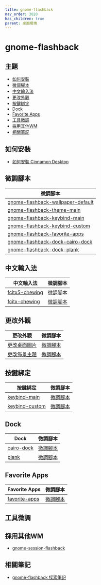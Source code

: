```yaml
---
title: gnome-flashback
nav_order: 3020
has_children: true
parent: 桌面環境
---
```



# gnome-flashback


## 主題

* [如何安裝](#如何安裝)
* [微調腳本](#微調腳本)
* [中文輸入法](#中文輸入法)
* [更改外觀](#更改外觀)
* [按鍵綁定](#按鍵綁定)
* [Dock](#dock)
* [Favorite Apps](#favorite-apps)
* [工具微調](#工具微調)
* [採用其他WM](#採用其他WM)
* [相關筆記](#相關筆記)


## 如何安裝

* [如何安裝 Cinnamon Desktop](https://samwhelp.github.io/note-about-ubuntu/read/desktop_environment/gnome-flashback/install.html)


## 微調腳本

| 微調腳本 |
| --- |
| [gnome-flashback-wallpaper-default](https://github.com/samwhelp/note-about-ubuntu/tree/gh-pages/_demo/adjustment/de/gnome-flashback/part/gnome-flashback-wallpaper-default) |
| [gnome-flashback-theme-main](https://github.com/samwhelp/note-about-ubuntu/tree/gh-pages/_demo/adjustment/de/gnome-flashback/part/gnome-flashback-theme-main) |
| [gnome-flashback-keybind-main](https://github.com/samwhelp/note-about-ubuntu/tree/gh-pages/_demo/adjustment/de/gnome-flashback/part/gnome-flashback-keybind-main) |
| [gnome-flashback-keybind-custom](https://github.com/samwhelp/note-about-ubuntu/tree/gh-pages/_demo/adjustment/de/gnome-flashback/part/gnome-flashback-keybind-custom) |
| [gnome-flashback-favorite-apps](https://github.com/samwhelp/note-about-ubuntu/tree/gh-pages/_demo/adjustment/de/gnome-flashback/part/gnome-flashback-favorite-apps) |
| [gnome-flashback-dock-cairo-dock](https://github.com/samwhelp/note-about-ubuntu/tree/gh-pages/_demo/adjustment/de/gnome-flashback/part/gnome-flashback-dock-cairo-dock) |
| [gnome-flashback-dock-plank](https://github.com/samwhelp/note-about-ubuntu/tree/gh-pages/_demo/adjustment/de/gnome-flashback/part/gnome-flashback-dock-plank) |


## 中文輸入法

| 中文輸入法 | 微調腳本 |
| --- | --- |
| [fcitx5-chewing](https://samwhelp.github.io/note-about-ubuntu/read/subject/im/fcitx5.html) | [微調腳本](https://github.com/samwhelp/note-about-ubuntu/tree/gh-pages/_demo/adjustment/env/im/fcitx5-chewing) |
| [fcitx-chewing](https://samwhelp.github.io/note-about-ubuntu/read/subject/im/fcitx/fcitx-chewing.html) | [微調腳本](https://github.com/samwhelp/note-about-ubuntu/tree/gh-pages/_demo/adjustment/env/im/fcitx-chewing) |


## 更改外觀

| 更改外觀 | 微調腳本 |
| --- | --- |
| [更改桌面圖片](https://samwhelp.github.io/note-about-ubuntu/read/desktop_environment/gnome-flashback/adjustment/wallpaper.html) | [微調腳本](https://github.com/samwhelp/note-about-ubuntu/tree/gh-pages/_demo/adjustment/de/gnome-flashback/part/gnome-flashback-wallpaper-default) |
| [更改佈景主題](https://samwhelp.github.io/note-about-ubuntu/read/desktop_environment/gnome-flashback/adjustment/theme.html) | [微調腳本](https://github.com/samwhelp/note-about-ubuntu/tree/gh-pages/_demo/adjustment/de/gnome-flashback/part/gnome-flashback-theme-main) |


## 按鍵綁定

| 按鍵綁定 | 微調腳本 |
| --- | --- |
| [keybind-main](https://samwhelp.github.io/note-about-ubuntu/read/desktop_environment/gnome-flashback/adjustment/keybind-main.html) | [微調腳本](https://github.com/samwhelp/note-about-ubuntu/tree/gh-pages/_demo/adjustment/de/gnome-flashback/part/gnome-flashback-keybind-main) |
| [keybind-custom](https://samwhelp.github.io/note-about-ubuntu/read/desktop_environment/gnome-flashback/adjustment/keybind-custom.html) | [微調腳本](https://github.com/samwhelp/note-about-ubuntu/tree/gh-pages/_demo/adjustment/de/gnome-flashback/part/gnome-flashback-keybind-custom) |


## Dock

| Dock | 微調腳本 |
| --- | --- |
| [cairo-dock](https://samwhelp.github.io/note-about-ubuntu/read/desktop_environment/gnome-flashback/adjustment/dock-cairo-dock.html) | [微調腳本](https://github.com/samwhelp/note-about-ubuntu/tree/gh-pages/_demo/adjustment/de/gnome-flashback/part/gnome-flashback-dock-cairo-dock) |
| [plank](https://samwhelp.github.io/note-about-ubuntu/read/desktop_environment/gnome-flashback/adjustment/dock-plank.html) | [微調腳本](https://github.com/samwhelp/note-about-ubuntu/tree/gh-pages/_demo/adjustment/de/gnome-flashback/part/gnome-flashback-dock-cairo-dock) |


## Favorite Apps

| Favorite Apps | 微調腳本 |
| --- | --- |
| [favorite-apps](https://samwhelp.github.io/note-about-ubuntu/read/desktop_environment/gnome-flashback/adjustment/favorite-apps.html) | [微調腳本](https://github.com/samwhelp/note-about-ubuntu/tree/gh-pages/_demo/adjustment/de/gnome-flashback/part/gnome-flashback-favorite-apps) |


## 工具微調


## 採用其他WM

* [gnome-session-flashback](https://samwhelp.github.io/note-about-ubuntu/read/desktop_environment/gnome-flashback/adjustment/gnome-session-flashback.html)


## 相關筆記

* [gnome-flashback 探索筆記](https://samwhelp.github.io/note-about-gnome-flashback/)
